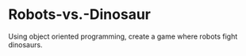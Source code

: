 # Robots-vs.-Dinosaur
Using object oriented programming, create a game where robots fight dinosaurs.